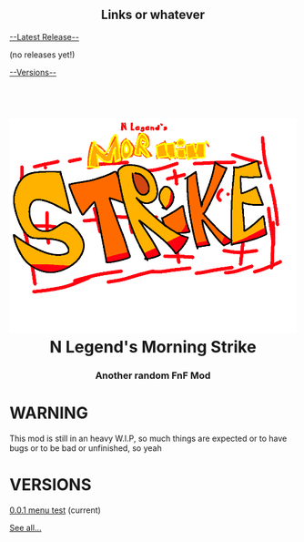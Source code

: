 <h2 align="center">
  <b>Links or whatever</b>
</h2>
<!-- N Legends Golpe Matutino -->

[--Latest Release--](https://github.com/oneppeP/N-Legends-Morning-Strike/releases/latest)

(no releases yet!)

[--Versions--](https://github.com/oneppeP/N-Legends-Morning-Strike#versions)


<h1 align="center">
  <br>
  <a href=" "><img src="/art/logo.png" alt="Mod's Logo" width="2000"></a>
  <br>
  <b>N Legend's Morning Strike</b>
  <br>
</h1>
<h3 align="center">
  <b>Another random FnF Mod</b>
</h3>

# WARNING
This mod is still in an heavy W.I.P, so much things are expected or to have bugs or to be bad or unfinished, so yeah

# VERSIONS
[0.0.1 menu test](https://github.com/oneppeP/N-Legends-Morning-Strike/actions/runs/18078313456) (current)



[See all...](https://github.com/oneppeP/N-Legends-Morning-Strike/actions)











